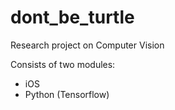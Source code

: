 # dont_be_turtle
Research project on Computer Vision

Consists of two modules:
- iOS
- Python (Tensorflow)
